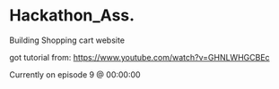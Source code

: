 # Hackathon_Ass.

Building Shopping cart website

got tutorial from: https://www.youtube.com/watch?v=GHNLWHGCBEc

Currently on episode 9 @ 00:00:00
